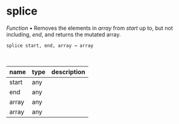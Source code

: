 # splice

_Function_ &bull; Removes the elements in _array_ from _start_ up to, but not including, _end_, and returns the mutated array.

<pre><code>splice start, end, array &rarr; array</code></pre>
<br>

| name | type | description |
|------|------|-------------|
|start|any||
|end|any||
|array|any||
|array|any||


